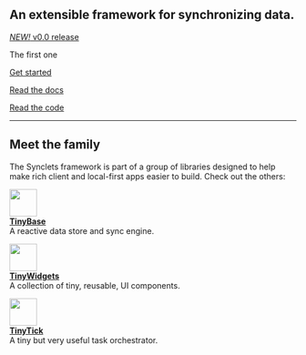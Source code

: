 <link rel="preload" as="image" href="https://tinybase.org/favicon.svg?asImg"><link rel="preload" as="image" href="https://tinywidgets.org/favicon.svg?asImg"><link rel="preload" as="image" href="https://tinytick.org/favicon.svg?asImg"><section id="hero"><h2 id="an-extensible-framework-for-synchronizing-data">An extensible framework for synchronizing data.</h2></section><p><a href="https://synclets.org/guides/releases/#v0-0"><em>NEW!</em> v0.0 release</a></p><p><span id="one-with">The first one</span></p><p><a class="start" href="https://synclets.org/guides/getting-started/">Get started</a></p><p><a href="https://synclets.org/api/synclets">Read the docs</a></p><p><a href="https://github.com/tinyplex/synclets">Read the code</a></p><hr><section id="family"><h2 id="meet-the-family">Meet the family</h2><p>The Synclets framework is part of a group of libraries designed to help make rich client and local-first apps easier to build. Check out the others:</p><p><a href="https://tinybase.org" target="_blank"><img src="https://tinybase.org/favicon.svg?asImg" width="48"><br><b>TinyBase</b></a><br>A reactive data store and sync engine.</p><p><a href="https://tinywidgets.org" target="_blank"><img src="https://tinywidgets.org/favicon.svg?asImg" width="48"><br><b>TinyWidgets</b></a><br>A collection of tiny, reusable, UI components.</p><p><a href="https://tinytick.org" target="_blank"><img src="https://tinytick.org/favicon.svg?asImg" width="48"><br><b>TinyTick</b></a><br>A tiny but very useful task orchestrator.</p></section>